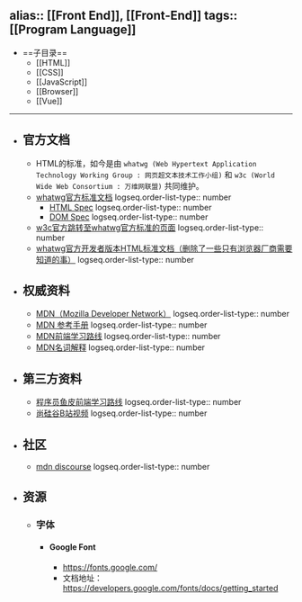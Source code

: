 alias::  [[Front End]], [[Front-End]]
tags:: [[Program Language]] 
---

- ==子目录==
	- [[HTML]]
	- [[CSS]]
	- [[JavaScript]]
	- [[Browser]]
	- [[Vue]]
- ---
- ## 官方文档
	- HTML的标准，如今是由 `whatwg (Web Hypertext Application Technology Working Group : 网页超文本技术工作小组)` 和 `w3c (World Wide Web Consortium : 万维网联盟)` 共同维护。
	- [whatwg官方标准文档](https://spec.whatwg.org/)
	  logseq.order-list-type:: number
		- [HTML Spec](https://html.spec.whatwg.org/multipage/ )
		  logseq.order-list-type:: number
		- [DOM Spec](https://dom.spec.whatwg.org/)
		  logseq.order-list-type:: number
	- [w3c官方跳转至whatwg官方标准的页面](https://www.w3.org/html/)
	  logseq.order-list-type:: number
	- [whatwg官方开发者版本HTML标准文档（删除了一些只有浏览器厂商需要知道的事）](https://html.spec.whatwg.org/dev/)
	  logseq.order-list-type:: number
- ## 权威资料
	- [MDN（Mozilla Developer Network）](https://developer.mozilla.org/en-US/)
	  logseq.order-list-type:: number
	- [MDN 参考手册](https://developer.mozilla.org/en-US/docs/Web)
	  logseq.order-list-type:: number
	- [MDN前端学习路线](https://developer.mozilla.org/en-US/docs/Learn/Front-end_web_developer)
	  logseq.order-list-type:: number
	- [MDN名词解释](https://developer.mozilla.org/en-US/docs/Glossary)
	  logseq.order-list-type:: number
- ## 第三方资料
	- [程序员鱼皮前端学习路线](https://mp.weixin.qq.com/s/HbzLEt6NOP9Is9F3GOnbUQ)
	  logseq.order-list-type:: number
	- [尚硅谷B站视频](https://www.bilibili.com/video/BV1XJ411X7Ud)
	  logseq.order-list-type:: number
- ## 社区
	- [mdn discourse](https://discourse.mozilla.org/c/mdn/236)
	  logseq.order-list-type:: number
- ## 资源
	- ### 字体
		- #### Google Font
			- https://fonts.google.com/
			- 文档地址：https://developers.google.com/fonts/docs/getting_started